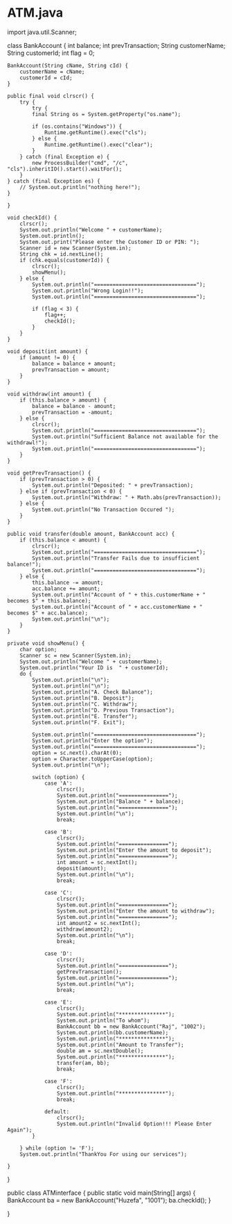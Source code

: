 # ATM.java
import java.util.Scanner;

class BankAccount {
    int balance;
    int prevTransaction;
    String customerName;
    String customerId;
    int flag = 0;

    BankAccount(String cName, String cId) {
        customerName = cName;
        customerId = cId;
    }

    public final void clrscr() {
        try {
            try {
            final String os = System.getProperty("os.name");

            if (os.contains("Windows")) {
                Runtime.getRuntime().exec("cls");
            } else {
                Runtime.getRuntime().exec("clear");
            }
        } catch (final Exception e) {
            new ProcessBuilder("cmd", "/c", "cls").inheritIO().start().waitFor();
        } 
    } catch (final Exception es) {
        // System.out.println("nothing here!");
    }

    }

    void checkId() {
        clrscr();
        System.out.println("Welcome " + customerName);
        System.out.println();
        System.out.print("Please enter the Customer ID or PIN: ");
        Scanner id = new Scanner(System.in);
        String chk = id.nextLine();
        if (chk.equals(customerId)) {
            clrscr();
            showMenu();
        } else {
            System.out.println("=================================");
            System.out.println("Wrong Login!!");
            System.out.println("=================================");

            if (flag < 3) {
                flag++;
                checkId();
            }
        }
    }

    void deposit(int amount) {
        if (amount != 0) {
            balance = balance + amount;
            prevTransaction = amount;
        }
    }

    void withdraw(int amount) {
        if (this.balance > amount) {
            balance = balance - amount;
            prevTransaction = -amount;
        } else {
            clrscr();
            System.out.println("=================================");
            System.out.println("Sufficient Balance not available for the withdrawl!");
            System.out.println("=================================");
        }
    }

    void getPrevTransaction() {
        if (prevTransaction > 0) {
            System.out.println("Deposited: " + prevTransaction);
        } else if (prevTransaction < 0) {
            System.out.println("Withdraw: " + Math.abs(prevTransaction));
        } else {
            System.out.println("No Transaction Occured ");
        }
    }

    public void transfer(double amount, BankAccount acc) {
        if (this.balance < amount) {
            clrscr();
            System.out.println("=================================");
            System.out.println("Transfer Fails due to insufficient balance!");
            System.out.println("=================================");
        } else {
            this.balance -= amount;
            acc.balance += amount;
            System.out.println("Account of " + this.customerName + " becomes $" + this.balance);
            System.out.println("Account of " + acc.customerName + " becomes $" + acc.balance);
            System.out.println("\n");
        }
    }

    private void showMenu() {
        char option;
        Scanner sc = new Scanner(System.in);
        System.out.println("Welcome " + customerName);
        System.out.println("Your ID is  " + customerId);
        do {
            System.out.println("\n");
            System.out.println("\n");
            System.out.println("A. Check Balance");
            System.out.println("B. Deposit");
            System.out.println("C. Withdraw");
            System.out.println("D. Previous Transaction");
            System.out.println("E. Transfer");
            System.out.println("F. Exit");

            System.out.println("=================================");
            System.out.println("Enter the option");
            System.out.println("=================================");
            option = sc.next().charAt(0);
            option = Character.toUpperCase(option);
            System.out.println("\n");

            switch (option) {
                case 'A':
                    clrscr();
                    System.out.println("================");
                    System.out.println("Balance " + balance);
                    System.out.println("================");
                    System.out.println("\n");
                    break;

                case 'B':
                    clrscr();
                    System.out.println("================");
                    System.out.println("Enter the amount to deposit");
                    System.out.println("================");
                    int amount = sc.nextInt();
                    deposit(amount);
                    System.out.println("\n");
                    break;
                
                case 'C':
                    clrscr();
                    System.out.println("================");
                    System.out.println("Enter the amount to withdraw");
                    System.out.println("================");
                    int amount2 = sc.nextInt();
                    withdraw(amount2);
                    System.out.println("\n");
                    break;

                case 'D':
                    clrscr();
                    System.out.println("================");
                    getPrevTransaction();
                    System.out.println("================");
                    System.out.println("\n");
                    break;

                case 'E':
                    clrscr();
                    System.out.println("***************");
                    System.out.println("To whom");
                    BankAccount bb = new BankAccount("Raj", "1002");
                    System.out.println(bb.customerName);
                    System.out.println("***************");
                    System.out.println("Amount to Transfer");
                    double am = sc.nextDouble();
                    System.out.println("***************");
                    transfer(am, bb);
                    break;

                case 'F':
                    clrscr();
                    System.out.println("***************");
                    break;
                
                default:
                    clrscr();
                    System.out.println("Invalid Option!!! Please Enter Again");
            }

        } while (option != 'F');
        System.out.println("ThankYou For using our services");

    }
}

public class ATMinterface {
    public static void main(String[] args) {
        BankAccount ba = new BankAccount("Huzefa", "1001");
        ba.checkId();
    }

}
